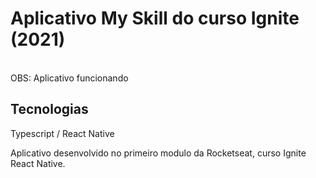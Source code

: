 # Aplicativo My Skill do curso Ignite (2021)

<br>
OBS: Aplicativo funcionando

## Tecnologias

Typescript / React Native

Aplicativo desenvolvido no primeiro modulo da Rocketseat, curso Ignite React Native.
